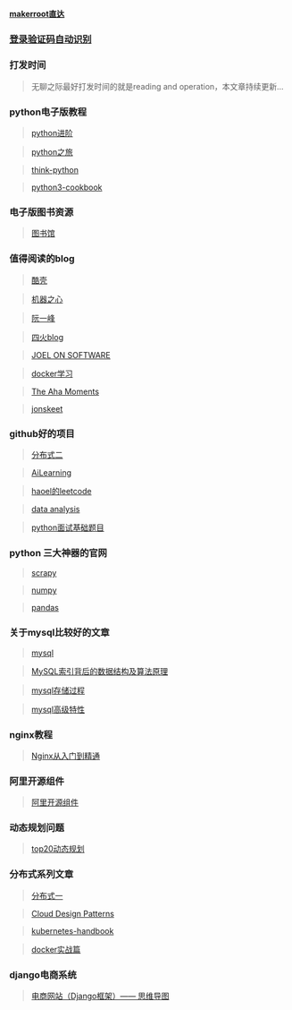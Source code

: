 #### [makerroot直达](https://www.makerroot.com/detail/26 "makerroot直达")

### [登录验证码自动识别](https://www.makerroot.com/detail/35 "登录验证码自动识别")

### 打发时间

> 无聊之际最好打发时间的就是reading and operation，本文章持续更新...

### python电子版教程

> [python进阶](https://eastlakeside.gitbook.io/interpy-zh/ "python进阶")

> [python之旅](https://funhacks.gitbooks.io/explore-python/ "python之旅")

> [think-python](https://cycleuser.gitbooks.io/think-python/content/ "think-python")

> [python3-cookbook](https://python3-cookbook.readthedocs.io/zh_CN/latest/index.html# "python3-cookbook")

### 电子版图书资源

> [图书馆](http://www.banshujiang.cn/ "图书馆")

### 值得阅读的blog

> [酷壳](https://www.coolshell.cn/ "酷壳")

> [机器之心](https://www.jiqizhixin.com/ "机器之心")

> [阮一峰](http://www.ruanyifeng.com/home.html "阮一峰")

> [四火blog](https://www.raychase.net/resources "四火blog")

> [JOEL ON SOFTWARE](https://www.joelonsoftware.com/ "JOEL ON SOFTWARE")

> [docker学习](https://yeasy.gitbooks.io/docker_practice/ "docker学习")

> [The Aha Moments](http://www.matrix67.com/blog/ "The Aha Moments")

> [jonskeet](https://codeblog.jonskeet.uk/ "jonskeet")

### github好的项目

> [分布式二](https://github.com/aphyr/distsys-class "分布式二")

> [AiLearning](https://github.com/apachecn/AiLearning "AiLearning")

> [haoel的leetcode](https://github.com/haoel/leetcode "haoel的leetcode")

> [data analysis](https://github.com/wesm/pydata-book "data analysis")

> [python面试基础题目](https://github.com/taizilongxu/interview_python,'python面试基础题目')

### python 三大神器的官网

> [scrapy](https://scrapy-chs.readthedocs.io/zh_CN/1.0/index.html "scrapy")

> [numpy](https://www.numpy.org.cn/ "numpy")

> [pandas](https://www.pypandas.cn/ "pandas")

### 关于mysql比较好的文章
> [mysql](https://www.cnblogs.com/itdragon/p/8146439.html "mysql")

> [MySQL索引背后的数据结构及算法原理](http://blog.codinglabs.org/articles/theory-of-mysql-index.html "MySQL索引背后的数据结构及算法原理")

> [mysql存储过程](http://www.ittxx.cn/view/297 "mysql存储过程")

> [mysql高级特性](https://juejin.im/post/59ec554c5188255b5b2acd51 "mysql高级特性")

### nginx教程

> [Nginx从入门到精通](http://tengine.taobao.org/book/ "Nginx从入门到精通")

### 阿里开源组件

> [阿里开源组件](https://fusion.design/component/doc/102 "阿里开源组件")

### 动态规划问题

> [top20动态规划](https://www.geeksforgeeks.org/top-20-dynamic-programming-interview-questions/ "top20动态规划")

### 分布式系列文章

> [分布式一](http://www.aosabook.org/en/distsys.html "分布式一")

> [Cloud Design Patterns](https://docs.microsoft.com/en-us/azure/architecture/patterns/ "Cloud Design Patterns")

> [kubernetes-handbook](https://jimmysong.io/kubernetes-handbook/ "kubernetes-handbook")

> [docker实战篇](https://docker-curriculum.com/#sf-food-trucks "docker实战篇")

### django电商系统

> [电商网站（Django框架）—— 思维导图](https://blog.csdn.net/xun527/article/details/78376340?locationNum=9&fps=1 "电商网站（Django框架）—— 思维导图")

